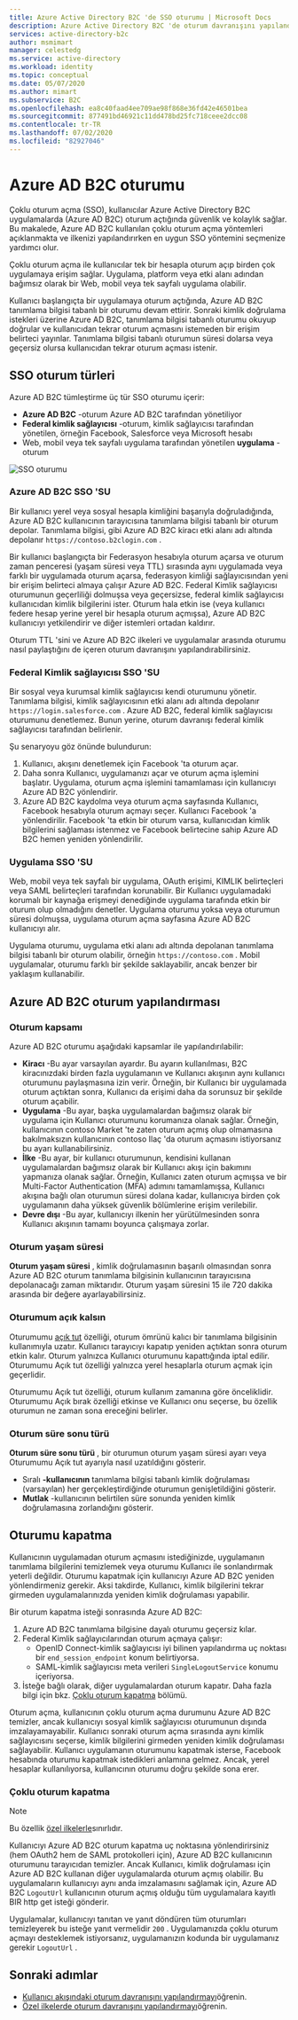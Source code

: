 ```yaml
---
title: Azure Active Directory B2C 'de SSO oturumu | Microsoft Docs
description: Azure Active Directory B2C 'de oturum davranışını yapılandırın.
services: active-directory-b2c
author: msmimart
manager: celestedg
ms.service: active-directory
ms.workload: identity
ms.topic: conceptual
ms.date: 05/07/2020
ms.author: mimart
ms.subservice: B2C
ms.openlocfilehash: ea8c40faad4ee709ae98f868e36fd42e46501bea
ms.sourcegitcommit: 877491bd46921c11dd478bd25fc718ceee2dcc08
ms.contentlocale: tr-TR
ms.lasthandoff: 07/02/2020
ms.locfileid: "82927046"
---
```

# <a name="azure-ad-b2c-session"></a>Azure AD B2C oturumu

Çoklu oturum açma (SSO), kullanıcılar Azure Active Directory B2C uygulamalarda (Azure AD B2C) oturum açtığında güvenlik ve kolaylık sağlar. Bu makalede, Azure AD B2C kullanılan çoklu oturum açma yöntemleri açıklanmakta ve ilkenizi yapılandırırken en uygun SSO yöntemini seçmenize yardımcı olur.

Çoklu oturum açma ile kullanıcılar tek bir hesapla oturum açıp birden çok uygulamaya erişim sağlar. Uygulama, platform veya etki alanı adından bağımsız olarak bir Web, mobil veya tek sayfalı uygulama olabilir.

Kullanıcı başlangıçta bir uygulamaya oturum açtığında, Azure AD B2C tanımlama bilgisi tabanlı bir oturumu devam ettirir. Sonraki kimlik doğrulama istekleri üzerine Azure AD B2C, tanımlama bilgisi tabanlı oturumu okuyup doğrular ve kullanıcıdan tekrar oturum açmasını istemeden bir erişim belirteci yayınlar. Tanımlama bilgisi tabanlı oturumun süresi dolarsa veya geçersiz olursa kullanıcıdan tekrar oturum açması istenir.  

## <a name="sso-session-types"></a>SSO oturum türleri

Azure AD B2C tümleştirme üç tür SSO oturumu içerir:

- **Azure AD B2C** -oturum Azure AD B2C tarafından yönetiliyor
- **Federal kimlik sağlayıcısı** -oturum, kimlik sağlayıcısı tarafından yönetilen, örneğin Facebook, Salesforce veya Microsoft hesabı
- Web, mobil veya tek sayfalı uygulama tarafından yönetilen **uygulama** -oturum

![SSO oturumu](media/session-overview/sso-session-types.png)

### <a name="azure-ad-b2c-sso"></a>Azure AD B2C SSO 'SU 

Bir kullanıcı yerel veya sosyal hesapla kimliğini başarıyla doğruladığında, Azure AD B2C kullanıcının tarayıcısına tanımlama bilgisi tabanlı bir oturum depolar. Tanımlama bilgisi, gibi Azure AD B2C kiracı etki alanı adı altında depolanır `https://contoso.b2clogin.com` .

Bir kullanıcı başlangıçta bir Federasyon hesabıyla oturum açarsa ve oturum zaman penceresi (yaşam süresi veya TTL) sırasında aynı uygulamada veya farklı bir uygulamada oturum açarsa, federasyon kimliği sağlayıcısından yeni bir erişim belirteci almaya çalışır Azure AD B2C. Federal Kimlik sağlayıcısı oturumunun geçerliliği dolmuşsa veya geçersizse, federal kimlik sağlayıcısı kullanıcıdan kimlik bilgilerini ister. Oturum hala etkin ise (veya kullanıcı federe hesap yerine yerel bir hesapla oturum açmışsa), Azure AD B2C kullanıcıyı yetkilendirir ve diğer istemleri ortadan kaldırır.

Oturum TTL 'sini ve Azure AD B2C ilkeleri ve uygulamalar arasında oturumu nasıl paylaştığını de içeren oturum davranışını yapılandırabilirsiniz.

### <a name="federated-identity-provider-sso"></a>Federal Kimlik sağlayıcısı SSO 'SU

Bir sosyal veya kurumsal kimlik sağlayıcısı kendi oturumunu yönetir. Tanımlama bilgisi, kimlik sağlayıcısının etki alanı adı altında depolanır `https://login.salesforce.com` . Azure AD B2C, federal kimlik sağlayıcısı oturumunu denetlemez. Bunun yerine, oturum davranışı federal kimlik sağlayıcısı tarafından belirlenir. 

Şu senaryoyu göz önünde bulundurun:

1. Kullanıcı, akışını denetlemek için Facebook 'ta oturum açar.
2. Daha sonra Kullanıcı, uygulamanızı açar ve oturum açma işlemini başlatır. Uygulama, oturum açma işlemini tamamlaması için kullanıcıyı Azure AD B2C yönlendirir.
3. Azure AD B2C kaydolma veya oturum açma sayfasında Kullanıcı, Facebook hesabıyla oturum açmayı seçer. Kullanıcı Facebook 'a yönlendirilir. Facebook 'ta etkin bir oturum varsa, kullanıcıdan kimlik bilgilerini sağlaması istenmez ve Facebook belirtecine sahip Azure AD B2C hemen yeniden yönlendirilir.

### <a name="application-sso"></a>Uygulama SSO 'SU

Web, mobil veya tek sayfalı bir uygulama, OAuth erişimi, KIMLIK belirteçleri veya SAML belirteçleri tarafından korunabilir. Bir Kullanıcı uygulamadaki korumalı bir kaynağa erişmeyi denediğinde uygulama tarafında etkin bir oturum olup olmadığını denetler. Uygulama oturumu yoksa veya oturumun süresi dolmuşsa, uygulama oturum açma sayfasına Azure AD B2C kullanıcıyı alır.

Uygulama oturumu, uygulama etki alanı adı altında depolanan tanımlama bilgisi tabanlı bir oturum olabilir, örneğin `https://contoso.com` . Mobil uygulamalar, oturumu farklı bir şekilde saklayabilir, ancak benzer bir yaklaşım kullanabilir.

## <a name="azure-ad-b2c-session-configuration"></a>Azure AD B2C oturum yapılandırması

### <a name="session-scope"></a>Oturum kapsamı

Azure AD B2C oturumu aşağıdaki kapsamlar ile yapılandırılabilir:

- **Kiracı** -Bu ayar varsayılan ayardır. Bu ayarın kullanılması, B2C kiracınızdaki birden fazla uygulamanın ve Kullanıcı akışının aynı kullanıcı oturumunu paylaşmasına izin verir. Örneğin, bir Kullanıcı bir uygulamada oturum açtıktan sonra, Kullanıcı da erişimi daha da sorunsuz bir şekilde oturum açabilir.
- **Uygulama** -Bu ayar, başka uygulamalardan bağımsız olarak bir uygulama için Kullanıcı oturumunu korumanıza olanak sağlar. Örneğin, kullanıcının contoso Market 'te zaten oturum açmış olup olmamasına bakılmaksızın kullanıcının contoso Ilaç 'da oturum açmasını istiyorsanız bu ayarı kullanabilirsiniz.
- **İlke** -Bu ayar, bir kullanıcı oturumunun, kendisini kullanan uygulamalardan bağımsız olarak bir Kullanıcı akışı için bakımını yapmanıza olanak sağlar. Örneğin, Kullanıcı zaten oturum açmışsa ve bir Multi-Factor Authentication (MFA) adımını tamamlamışsa, Kullanıcı akışına bağlı olan oturumun süresi dolana kadar, kullanıcıya birden çok uygulamanın daha yüksek güvenlik bölümlerine erişim verilebilir.
- **Devre dışı** -Bu ayar, kullanıcıyı ilkenin her yürütülmesinden sonra Kullanıcı akışının tamamı boyunca çalışmaya zorlar.

### <a name="session-life-time"></a>Oturum yaşam süresi

**Oturum yaşam süresi** , kimlik doğrulamasının başarılı olmasından sonra Azure AD B2C oturum tanımlama bilgisinin kullanıcının tarayıcısına depolanacağı zaman miktarıdır. Oturum yaşam süresini 15 ile 720 dakika arasında bir değere ayarlayabilirsiniz.

### <a name="keep-me-signed-in"></a>Oturumum açık kalsın

Oturumumu [açık tut](custom-policy-keep-me-signed-in.md) özelliği, oturum ömrünü kalıcı bir tanımlama bilgisinin kullanımıyla uzatır. Kullanıcı tarayıcıyı kapatıp yeniden açtıktan sonra oturum etkin kalır. Oturum yalnızca Kullanıcı oturumunu kapattığında iptal edilir. Oturumumu Açık tut özelliği yalnızca yerel hesaplarla oturum açmak için geçerlidir.

Oturumumu Açık tut özelliği, oturum kullanım zamanına göre önceliklidir. Oturumumu Açık bırak özelliği etkinse ve Kullanıcı onu seçerse, bu özellik oturumun ne zaman sona ereceğini belirler. 

### <a name="session-expiry-type"></a>Oturum süre sonu türü

**Oturum süre sonu türü** , bir oturumun oturum yaşam süresi ayarı veya Oturumumu Açık tut ayarıyla nasıl uzatıldığını gösterir.

- Sıralı **-kullanıcının** tanımlama bilgisi tabanlı kimlik doğrulaması (varsayılan) her gerçekleştirdiğinde oturumun genişletildiğini gösterir.
- **Mutlak** -kullanıcının belirtilen süre sonunda yeniden kimlik doğrulamasına zorlandığını gösterir.

## <a name="sign-out"></a>Oturumu kapatma

Kullanıcının uygulamadan oturum açmasını istediğinizde, uygulamanın tanımlama bilgilerini temizlemek veya oturumu Kullanıcı ile sonlandırmak yeterli değildir. Oturumu kapatmak için kullanıcıyı Azure AD B2C yeniden yönlendirmeniz gerekir. Aksi takdirde, Kullanıcı, kimlik bilgilerini tekrar girmeden uygulamalarınızda yeniden kimlik doğrulaması yapabilir.

Bir oturum kapatma isteği sonrasında Azure AD B2C:

1. Azure AD B2C tanımlama bilgisine dayalı oturumu geçersiz kılar.
1. Federal Kimlik sağlayıcılarından oturum açmaya çalışır:
   - OpenID Connect-kimlik sağlayıcısı iyi bilinen yapılandırma uç noktası bir `end_session_endpoint` konum belirtiyorsa.
   - SAML-kimlik sağlayıcısı meta verileri `SingleLogoutService` konumu içeriyorsa.
1. İsteğe bağlı olarak, diğer uygulamalardan oturum kapatır. Daha fazla bilgi için bkz. [Çoklu oturum kapatma](#single-sign-out) bölümü.

Oturum açma, kullanıcının çoklu oturum açma durumunu Azure AD B2C temizler, ancak kullanıcıyı sosyal kimlik sağlayıcısı oturumunun dışında imzalayamayabilir. Kullanıcı sonraki oturum açma sırasında aynı kimlik sağlayıcısını seçerse, kimlik bilgilerini girmeden yeniden kimlik doğrulaması sağlayabilir. Kullanıcı uygulamanın oturumunu kapatmak isterse, Facebook hesabında oturumu kapatmak istedikleri anlamına gelmez. Ancak, yerel hesaplar kullanılıyorsa, kullanıcının oturumu doğru şekilde sona erer.

### <a name="single-sign-out"></a>Çoklu oturum kapatma 


> [!NOTE]
> Bu özellik [özel ilkelerle](custom-policy-overview.md)sınırlıdır.

Kullanıcıyı Azure AD B2C oturum kapatma uç noktasına yönlendirirsiniz (hem OAuth2 hem de SAML protokolleri için), Azure AD B2C kullanıcının oturumunu tarayıcıdan temizler. Ancak Kullanıcı, kimlik doğrulaması için Azure AD B2C kullanan diğer uygulamalarda oturum açmış olabilir. Bu uygulamaların kullanıcıyı aynı anda imzalamasını sağlamak için, Azure AD B2C `LogoutUrl` kullanıcının oturum açmış olduğu tüm uygulamalara kayıtlı BIR http get isteği gönderir.


Uygulamalar, kullanıcıyı tanıtan ve yanıt döndüren tüm oturumları temizleyerek bu isteğe yanıt vermelidir `200` . Uygulamanızda çoklu oturum açmayı desteklemek istiyorsanız, uygulamanızın kodunda bir uygulamanız gerekir `LogoutUrl` . 

## <a name="next-steps"></a>Sonraki adımlar

- [Kullanıcı akışındaki oturum davranışını yapılandırmayı](session-behavior.md)öğrenin.
- [Özel ilkelerde oturum davranışını yapılandırmayı](session-behavior-custom-policy.md)öğrenin.